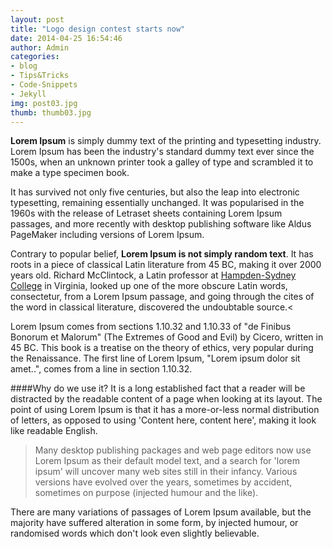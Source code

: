 ```yaml
---
layout: post
title: "Logo design contest starts now"
date: 2014-04-25 16:54:46
author: Admin
categories:
- blog
- Tips&Tricks
- Code-Snippets
- Jekyll
img: post03.jpg
thumb: thumb03.jpg
---
```


<b>Lorem Ipsum</b> is simply dummy text of the printing and typesetting industry. Lorem Ipsum has been the industry's standard dummy text ever since the 1500s, when an unknown printer took a galley of type and scrambled it to make a type specimen book.

It has survived not only five centuries, but also the leap into electronic typesetting, remaining essentially unchanged. <!--more-->
It was popularised in the 1960s with the release of Letraset sheets containing Lorem Ipsum passages, and more recently with desktop publishing software like Aldus PageMaker including versions of Lorem Ipsum.

Contrary to popular belief, <b>Lorem Ipsum is not simply random text</b>. It has roots in a piece of classical Latin literature from 45 BC, making it over 2000 years old. Richard McClintock, a Latin professor at [Hampden-Sydney College][hampden] in Virginia, looked up one of the more obscure Latin words, consectetur, from a Lorem Ipsum passage, and going through the cites of the word in classical literature, discovered the undoubtable source.<

Lorem Ipsum comes from sections 1.10.32 and 1.10.33 of "de Finibus Bonorum et Malorum" (The Extremes of Good and Evil) by Cicero, written in 45 BC. This book is a treatise on the theory of ethics, very popular during the Renaissance. The first line of Lorem Ipsum, "Lorem ipsum dolor sit amet..", comes from a line in section 1.10.32.

####Why do we use it?
It is a long established fact that a reader will be distracted by the readable content of a page when looking at its layout. The point of using Lorem Ipsum is that it has a more-or-less normal distribution of letters, as opposed to using 'Content here, content here', making it look like readable English.


>Many desktop publishing packages and web page editors now use Lorem Ipsum as their default model text, and a search for 'lorem ipsum' will uncover many web sites still in their infancy. Various versions have evolved over the years, sometimes by accident, sometimes on purpose (injected humour and the like).

There are many variations of passages of Lorem Ipsum available, but the majority have suffered alteration in some form, by injected humour, or randomised words which don't look even slightly believable.

[hampden]: https://www.yahoo.com